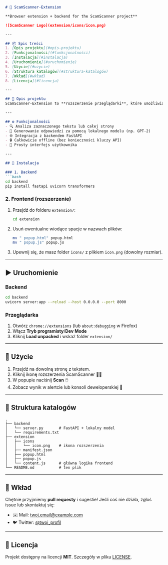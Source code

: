````markdown
# 🚀 ScamScanner-Extension

**Browser extension + backend for the ScamScanner project**

![ScamScanner Logo](extension/icons/icon.png)

---

## 📦 Spis treści
1. [Opis projektu](#opis-projektu)
2. [Funkcjonalności](#funkcjonalności)
3. [Instalacja](#instalacja)
4. [Uruchomienie](#uruchomienie)
5. [Użycie](#użycie)
6. [Struktura katalogów](#struktura-katalogów)
7. [Wkład](#wkład)
8. [Licencja](#licencja)

---

## 📝 Opis projektu
ScamScanner-Extension to **rozszerzenie przeglądarki**, które umożliwia szybkie skanowanie treści stron internetowych pod kątem potencjalnych oszustw. W tle działa **lokalny backend** oparty na FastAPI i modelu `transformers`.

---

## ⚙️ Funkcjonalności
- 🔍 Analiza zaznaczonego tekstu lub całej strony
- 🤖 Generowanie odpowiedzi za pomocą lokalnego modelu (np. GPT-2)
- 🌐 Integracja z backendem FastAPI
- 🔒 Całkowicie offline (bez konieczności kluczy API)
- 🎨 Prosty interfejs użytkownika

---

## 🚀 Instalacja

### 1. Backend
```bash
cd backend
pip install fastapi uvicorn transformers
````

### 2. Frontend (rozszerzenie)

1. Przejdź do folderu `extension/`:

   ```bash
   cd extension
   ```
2. Usuń ewentualne wiodące spacje w nazwach plików:

   ```bash
   mv " popup.html" popup.html
   mv " popup.js" popup.js
   ```
3. Upewnij się, że masz folder `icons/` z plikiem `icon.png` (dowolny rozmiar).

---

## ▶️ Uruchomienie

### Backend

```bash
cd backend
uvicorn server:app --reload --host 0.0.0.0 --port 8000
```

### Przeglądarka

1. Otwórz `chrome://extensions` (lub `about:debugging` w Firefox)
2. Włącz **Tryb programisty**/**Dev Mode**
3. Kliknij **Load unpacked** i wskaż folder `extension/`

---

## 🎯 Użycie

1. Przejdź na dowolną stronę z tekstem.
2. Kliknij ikonę rozszerzenia ScamScanner 🕵️‍♂️
3. W popupie naciśnij **Scan** 🖱️
4. Zobacz wynik w alertcie lub konsoli deweloperskiej 🎉

---

## 📂 Struktura katalogów

```text
.
├── backend
│   └── server.py       # FastAPI + lokalny model
│   └── requirements.txt
├── extension
│   ├── icons
│   │   └── icon.png    # ikona rozszerzenia
│   ├── manifest.json
│   ├── popup.html
│   ├── popup.js
│   └── content.js      # główna logika frontend
└── README.md           # ten plik
```

---

## 🙌 Wkład

Chętnie przyjmiemy **pull requesty** i sugestie! Jeśli coś nie działa, zgłoś issue lub skontaktuj się:

* ✉️ Mail: [twoj.email@example.com](mailto:twoj.email@example.com)
* 🐦 Twitter: [@twoj\_profil](https://twitter.com/twoj_profil)

---

## 📜 Licencja

Projekt dostępny na licencji **MIT**. Szczegóły w pliku [LICENSE](LICENSE).

```
```
